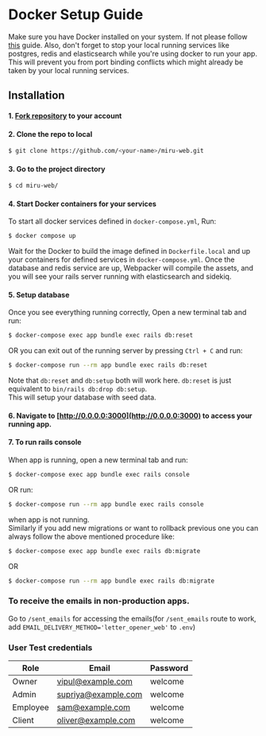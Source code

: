 
# Docker Setup Guide

Make sure you have Docker installed on your system.
If not please follow [this](https://docs.docker.com/get-docker/) guide.
Also, don't forget to stop your local running services like postgres, redis and elasticsearch while you're using docker to run your app.
This will prevent you from port binding conflicts which might already be taken by your local running services.
## Installation

#### 1. [Fork repository](https://github.com/saeloun/miru-web/fork) to your account

#### 2. Clone the repo to local

```bash
$ git clone https://github.com/<your-name>/miru-web.git
```

#### 3. Go to the project directory
```bash
$ cd miru-web/
```
#### 4. Start Docker containers for your services
 To start all docker services defined in `docker-compose.yml`, Run:
```bash
$ docker compose up
```
Wait for the Docker to build the image defined in `Dockerfile.local` and up your containers for defined services in `docker-compose.yml`.
Once the database and redis service are up, Webpacker will compile the assets, and you will see your rails server running with elasticsearch and sidekiq.

#### 5. Setup database
Once you see everything running correctly, Open a new terminal tab and run:
```bash
$ docker-compose exec app bundle exec rails db:reset
```
OR you can exit out of the running server by pressing `Ctrl + C` and run:
```bash
$ docker-compose run --rm app bundle exec rails db:reset
```
Note that `db:reset` and `db:setup` both will work here.
`db:reset` is just equivalent to `bin/rails db:drop db:setup`.\
This will setup your database with seed data.
#### 6. Navigate to [http://0.0.0.0:3000](http://0.0.0.0:3000) to access your running app.

#### 7. To run rails console
When app is running, open a new terminal tab and run:
```bash
$ docker-compose exec app bundle exec rails console
```
OR run:
```bash
$ docker-compose run --rm app bundle exec rails console
```
when app is not running.\
Similarly if you add new migrations or want to rollback previous one you can always follow the above mentioned procedure like:
```bash
$ docker-compose exec app bundle exec rails db:migrate
```
OR
```bash
$ docker-compose run --rm app bundle exec rails db:migrate
```

### To receive the emails in non-production apps.

Go to `/sent_emails` for accessing the emails(for `/sent_emails` route to work,
add `EMAIL_DELIVERY_METHOD='letter_opener_web'` to `.env`)

### User Test credentials

| Role     | Email               | Password |
| -------- | ------------------- | -------- |
| Owner    | vipul@example.com   | welcome  |
| Admin    | supriya@example.com | welcome  |
| Employee | sam@example.com     | welcome  |
| Client   | oliver@example.com  | welcome  |
